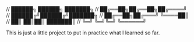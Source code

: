 // ██████╗ ██████╗ ███████╗
// ██╔══██╗██╔══██╗██╔════╝
// ██████╔╝██████╔╝███████╗
// ██╔══██╗██╔═══╝ ╚════██║
// ██║  ██║██║     ███████║
// ╚═╝  ╚═╝╚═╝     ╚══════╝

This is just a little project to put in practice what I learned so far.

